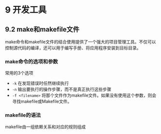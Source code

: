 # 9 开发工具

## 9.2 make和makefile文件

make命令和makefile文件的结合使用提供了一个强大的项目管理工具。不仅可以控制源代码的编译，还可以用于编写手册、将应用程序安装到目标目录。

### make命令的选项和参数

常用的3个选项

- `-k` 在发现错误时任然继续执行
- `-n` 输出要执行的操作步骤，而不是真正执行这些步骤
- `-f <filename>` 将那个文件作为makefile文件。如果没有使用这个参数，则会寻找makefile或Makefile文件。

### makefile的语法

makefile由一组依赖关系和对应的规则组成
